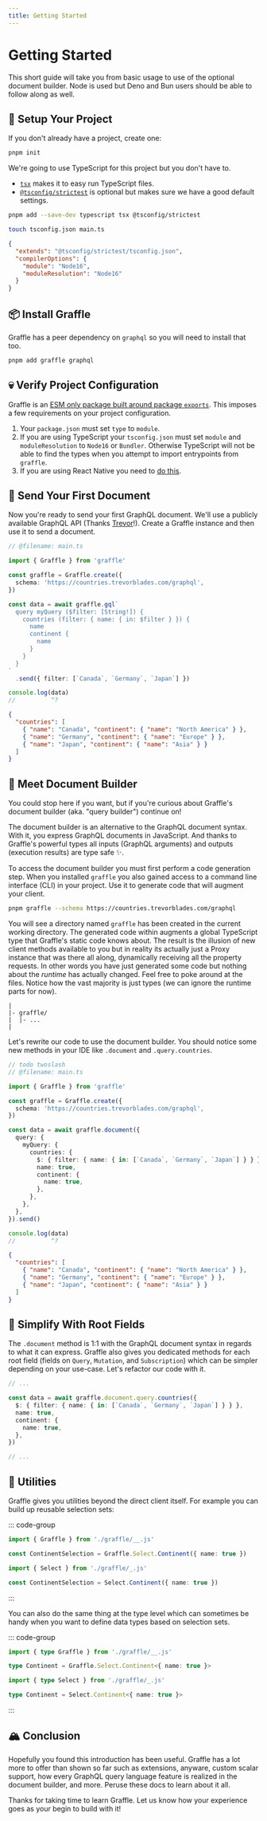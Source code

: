 ```yaml
---
title: Getting Started
---
```


# Getting Started

This short guide will take you from basic usage to use of the optional document builder. Node is used but Deno and Bun users should be able to follow along as well.

## 🏡 Setup Your Project

If you don't already have a project, create one:

```sh
pnpm init
```

<!-- TODO use formatter to make generated code readable -->

We're going to use TypeScript for this project but you don't have to.

- [`tsx`](https://github.com/privatenumber/tsx) makes it to easy run TypeScript files.
- [`@tsconfig/strictest`](https://github.com/tsconfig/bases/blob/main/bases/strictest.json) is optional but makes sure we have a good default settings.

```sh
pnpm add --save-dev typescript tsx @tsconfig/strictest
```

```sh
touch tsconfig.json main.ts
```

```json tsconfig.json
{
  "extends": "@tsconfig/strictest/tsconfig.json",
  "compilerOptions": {
    "module": "Node16",
    "moduleResolution": "Node16"
  }
}
```

## 📦 Install Graffle

Graffle has a peer dependency on `graphql` so you will need to install that too.

```sh
pnpm add graffle graphql
```

## 💀 Verify Project Configuration

Graffle is an [ESM only package built around package `exports`](https://github.com/graffle-js/graffle/discussions/863). This imposes a few requirements on your project configuration.

1. Your `package.json` must set `type` to `module`.
2. If you are using TypeScript your `tsconfig.json` must set `module` and `moduleResolution` to `Node16` or `Bundler`. Otherwise TypeScript will not be able to find the types when you attempt to import entrypoints from `graffle`.
3. If you are using React Native you need to [do this](https://reactnative.dev/blog/2023/06/21/package-exports-support#enabling-package-exports-beta).

## 🚀 Send Your First Document

Now you're ready to send your first GraphQL document. We'll use a publicly available GraphQL API (Thanks [Trevor](https://trevorblades.com)!). Create a Graffle instance and then use it to send a document.

```ts twoslash
// @filename: main.ts

import { Graffle } from 'graffle'

const graffle = Graffle.create({
  schema: 'https://countries.trevorblades.com/graphql',
})

const data = await graffle.gql`
  query myQuery ($filter: [String!]) {
    countries (filter: { name: { in: $filter } }) {
      name
      continent {
        name
      }
    }
  }
`
  .send({ filter: [`Canada`, `Germany`, `Japan`] })

console.log(data)
//          ^?
```

```json
{
  "countries": [
    { "name": "Canada", "continent": { "name": "North America" } },
    { "name": "Germany", "continent": { "name": "Europe" } },
    { "name": "Japan", "continent": { "name": "Asia" } }
  ]
}
```

## 🧙 Meet Document Builder

You could stop here if you want, but if you're curious about Graffle's document builder (aka. "query builder") continue on!

The document builder is an alternative to the GraphQL document syntax. With it, you express GraphQL documents in JavaScript. And thanks to Graffle's powerful types all inputs (GraphQL arguments) and outputs (execution results) are type safe ✨.

To access the document builder you must first perform a code generation step. When you installed `graffle` you also gained access to a command line interface (CLI) in your project. Use it to generate code that will augment your client.

```sh
pnpm graffle --schema https://countries.trevorblades.com/graphql
```

You will see a directory named `graffle` has been created in the current working directory. The generated code within augments a global TypeScript type that Graffle's static code knows about. The result is the illusion of new client methods available to you but in reality its actually just a Proxy instance that was there all along, dynamically receiving all the property requests. In other words you have just generated some code but nothing about the _runtime_ has actually changed. Feel free to poke around at the files. Notice how the vast majority is just types (we can ignore the runtime parts for now).

```
|
|- graffle/
|  |- ...
|
```

Let's rewrite our code to use the document builder. You should notice some new methods in your IDE like `.document` and `.query.countries`.

```ts
// todo twoslash
// @filename: main.ts

import { Graffle } from 'graffle'

const graffle = Graffle.create({
  schema: 'https://countries.trevorblades.com/graphql',
})

const data = await graffle.document({
  query: {
    myQuery: {
      countries: {
        $: { filter: { name: { in: [`Canada`, `Germany`, `Japan`] } } },
        name: true,
        continent: {
          name: true,
        },
      },
    },
  },
}).send()

console.log(data)
//          ^?
```

```json
{
  "countries": [
    { "name": "Canada", "continent": { "name": "North America" } },
    { "name": "Germany", "continent": { "name": "Europe" } },
    { "name": "Japan", "continent": { "name": "Asia" } }
  ]
}
```

## 🧹 Simplify With Root Fields

The `.document` method is 1:1 with the GraphQL document syntax in regards to what it can express. Graffle also gives you dedicated methods for each root field (fields on `Query`, `Mutation`, and `Subscription`) which can be simpler depending on your use-case. Let's refactor our code with it.

```ts
// ...

const data = await graffle.document.query.countries({
  $: { filter: { name: { in: [`Canada`, `Germany`, `Japan`] } } },
  name: true,
  continent: {
    name: true,
  },
})

// ...
```

## 🧰 Utilities

Graffle gives you utilities beyond the direct client itself. For example you can build up reusable selection sets:

::: code-group

```ts twoslash [Graffle Namespace]
import { Graffle } from './graffle/__.js'

const ContinentSelection = Graffle.Select.Continent({ name: true })
```

```ts twoslash [Barrel Import]
import { Select } from './graffle/_.js'

const ContinentSelection = Select.Continent({ name: true })
```

:::

You can also do the same thing at the type level which can sometimes be handy when you want to define data types based on selection sets.

::: code-group

```ts twoslash [Graffle Namespace]
import { type Graffle } from './graffle/__.js'

type Continent = Graffle.Select.Continent<{ name: true }>
```

```ts twoslash [Barrel Import]
import { type Select } from './graffle/_.js'

type Continent = Select.Continent<{ name: true }>
```

:::

## 🏔️ Conclusion

Hopefully you found this introduction has been useful. Graffle has a lot more to offer than shown so far such as extensions, anyware, custom scalar support, how every GraphQL query language feature is realized in the document builder, and more. Peruse these docs to learn about it all.

Thanks for taking time to learn Graffle. Let us know how your experience goes as your begin to build with it!
